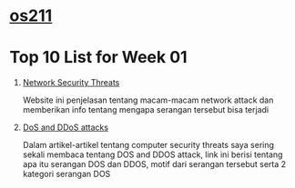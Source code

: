 # [os211](https://rafimoreno.github.io/os211/)
# Top 10 List for Week 01
1. [Network Security Threats](https://www.proofpoint.com/uk/threat-reference/network-delivered-threats)
    
    Website ini penjelasan tentang macam-macam network attack dan memberikan info tentang mengapa serangan tersebut bisa terjadi

2. [DoS and DDoS attacks](https://www.futurelearn.com/info/courses/teaching-cybersecurity/0/steps/57188)

   Dalam artikel-artikel tentang computer security threats saya sering sekali membaca tentang DOS and DDOS attack, link ini
   berisi tentang apa itu serangan DOS dan DDOS, motif dari serangan tersebut serta 2 kategori serangan DOS
  
